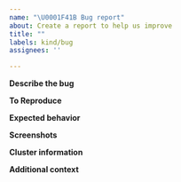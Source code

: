 ```yaml
---
name: "\U0001F41B Bug report"
about: Create a report to help us improve
title: ""
labels: kind/bug
assignees: ''

---
```


**Describe the bug**
<!--
A clear and concise description of what the bug is.
-->

**To Reproduce**
<!--
Steps to reproduce the behavior:
1. Go to '...'
2. Click on '....'
3. Scroll down to '....'
4. See error
-->

**Expected behavior**
<!--
A clear and concise description of what you expected to happen.
-->

**Screenshots**
<!--
If applicable, add screenshots to help explain your problem.
-->

**Cluster information**
<!--
Describe your kubernetes cluster information.
- Kubernetes Version [e.g. 1.16.9]
-->

**Additional context**
<!--
Add any other context about the problem here.
-->
